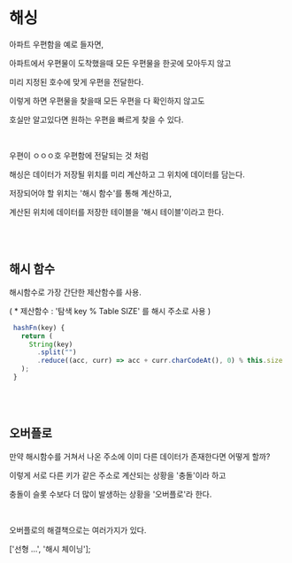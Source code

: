 # 해싱
아파트 우편함을 예로 들자면,

아파트에서 우편물이 도착했을때 모든 우편물을 한곳에 모아두지 않고

미리 지정된 호수에 맞게 우편을 전달한다.

이렇게 하면 우편물을 찾을때 모든 우편을 다 확인하지 않고도

호실만 알고있다면 원하는 우편을 빠르게 찾을 수 있다.

<br>

우편이 ㅇㅇㅇ호 우편함에 전달되는 것 처럼 

해싱은 데이터가 저장될 위치를 미리 계산하고 그 위치에 데이터를 담는다.

저장되어야 할 위치는 '해시 함수'를 통해 계산하고,

계산된 위치에 데이터를 저장한 테이블을 '해시 테이블'이라고 한다.

<br>
<br>

## 해시 함수

해시함수로 가장 간단한 제산함수를 사용.

( * 제산함수 : '탐색 key % Table SIZE' 를 해시 주소로 사용 )

```jsx
 hashFn(key) {
   return (
     String(key)
       .split("")
       .reduce((acc, curr) => acc + curr.charCodeAt(), 0) % this.size
   );
 }
```

<br>
<br>

## 오버플로

만약 해시함수를 거쳐서 나온 주소에 이미 다른 데이터가 존재한다면 어떻게 할까?

이렇게 서로 다른 키가 같은 주소로 계산되는 상황을 '충돌'이라 하고

충돌이 슬롯 수보다 더 많이 발생하는 상황을 '오버플로'라 한다.

<br>

오버플로의 해결책으로는 여러가지가 있다.

['선형 ...', '해시 체이닝'];







